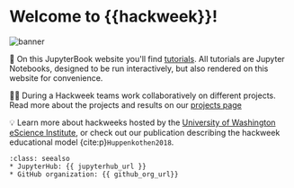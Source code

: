 # Welcome to {{hackweek}}!

![banner](img/banner.png)


📖 On this JupyterBook website you'll find [tutorials](tutorials/index). All
tutorials are Jupyter Notebooks, designed to be run interactively, but also
rendered on this website for convenience.

👩‍💻 During a Hackweek teams work collaboratively on different projects.
Read more about the projects and results on our [projects page](projects/index)

💡 Learn more about hackweeks hosted by the [University of Washington eScience Institute](https://guidebook.hackweek.io/intro.html),
or check out our publication describing the hackweek educational
model {cite:p}`Huppenkothen2018`.

```{admonition} Quick links for the event
:class: seealso
* JupyterHub: {{ jupyterhub_url }}
* GitHub organization: {{ github_org_url}}
```
